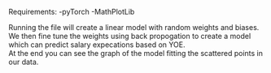 Requirements:
  -pyTorch
  -MathPlotLib

Running the file will create a linear model with random weights and biases.
We then fine tune the weights using back propogation to create a model which can predict salary expecations based on YOE. \
At the end you can see the graph of the model fitting the scattered points in our data.
